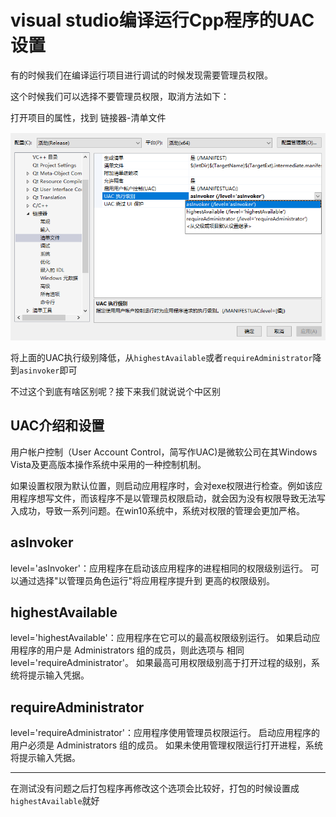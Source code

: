 # visual studio编译运行Cpp程序的UAC设置

有的时候我们在编译运行项目进行调试的时候发现需要管理员权限。

这个时候我们可以选择不要管理员权限，取消方法如下：

打开项目的属性，找到 链接器-清单文件

![](asset/vsNeedAdmin.png)

将上面的UAC执行级别降低，从`highestAvailable`或者`requireAdministrator`降到`asinvoker`即可

不过这个到底有啥区别呢？接下来我们就说说个中区别

## UAC介绍和设置

用户帐户控制（User Account Control，简写作UAC)是微软公司在其Windows Vista及更高版本操作系统中采用的一种控制机制。

如果设置权限为默认位置，则启动应用程序时，会对exe权限进行检查。例如该应用程序想写文件，而该程序不是以管理员权限启动，就会因为没有权限导致无法写入成功，导致一系列问题。在win10系统中，系统对权限的管理会更加严格。

## asInvoker

level='asInvoker'：应用程序在启动该应用程序的进程相同的权限级别运行。 可以通过选择"以管理员角色运行"将应用程序提升到 更高的权限级别。

## highestAvailable

level='highestAvailable'：应用程序在它可以的最高权限级别运行。 如果启动应用程序的用户是 Administrators 组的成员，则此选项与 相同 level='requireAdministrator'。 如果最高可用权限级别高于打开过程的级别，系统将提示输入凭据。

## requireAdministrator

level='requireAdministrator'：应用程序使用管理员权限运行。 启动应用程序的用户必须是 Administrators 组的成员。 如果未使用管理权限运行打开进程，系统将提示输入凭据。

----

在测试没有问题之后打包程序再修改这个选项会比较好，打包的时候设置成`highestAvailable`就好
